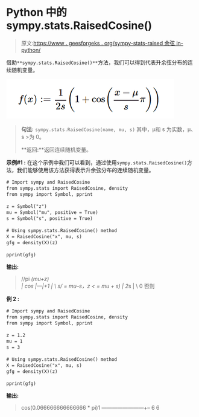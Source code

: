 # Python 中的 sympy.stats.RaisedCosine()

> 原文:[https://www . geesforgeks . org/sympy-stats-raised 余弦 in-python/](https://www.geeksforgeeks.org/sympy-stats-raisedcosine-in-python/)

借助`**sympy.stats.RaisedCosine()**`方法，我们可以得到代表升余弦分布的连续随机变量。

![](img/e7da05b052401cd9566b91c9b06467f7.png)

> **句法:** `sympy.stats.RaisedCosine(name, mu, s)`
> 其中，μ和 s 为实数，μ、s >为 0。
> 
> **返回:**返回连续随机变量。

**示例#1 :**
在这个示例中我们可以看到，通过使用`sympy.stats.RaisedCosine()`方法，我们能够使用该方法获得表示升余弦分布的连续随机变量。

```
# Import sympy and RaisedCosine
from sympy.stats import RaisedCosine, density
from sympy import Symbol, pprint

z = Symbol("z")
mu = Symbol("mu", positive = True)
s = Symbol("s", positive = True)

# Using sympy.stats.RaisedCosine() method
X = RaisedCosine("x", mu, s)
gfg = density(X)(z)

pprint(gfg)
```

**输出:**

> //pi *(mu+z)\
> | cos |—|+1
> | \ s/
> = mu–s，z < = mu + s)
> | 2*s
> |
> \ 0 否则

**例 2 :**

```
# Import sympy and RaisedCosine
from sympy.stats import RaisedCosine, density
from sympy import Symbol, pprint

z = 1.2
mu = 1
s = 3

# Using sympy.stats.RaisedCosine() method
X = RaisedCosine("x", mu, s)
gfg = density(X)(z)

pprint(gfg)
```

**输出:**

> cos(0.066666666666666 * pi)1
> ————————+–
> 6 6